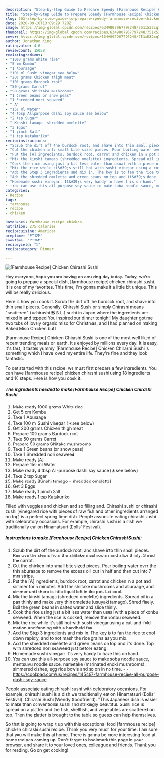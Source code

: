 ```yaml
---
description: "Step-by-Step Guide to Prepare Speedy [Farmhouse Recipe] Chicken Chirashi Sushi"
title: "Step-by-Step Guide to Prepare Speedy [Farmhouse Recipe] Chicken Chirashi Sushi"
slug: 563-step-by-step-guide-to-prepare-speedy-farmhouse-recipe-chicken-chirashi-sushi
date: 2020-09-10T13:09:29.728Z
image: https://img-global.cpcdn.com/recipes/6349807967797248/751x532cq70/farmhouse-recipe-chicken-chirashi-sushi-recipe-main-photo.jpg
thumbnail: https://img-global.cpcdn.com/recipes/6349807967797248/751x532cq70/farmhouse-recipe-chicken-chirashi-sushi-recipe-main-photo.jpg
cover: https://img-global.cpcdn.com/recipes/6349807967797248/751x532cq70/farmhouse-recipe-chicken-chirashi-sushi-recipe-main-photo.jpg
author: Jonathan King
ratingvalue: 4.6
reviewcount: 15058
recipeingredient:
- "1000 grams White rice"
- "5 cm Kombu"
- "1 Aburaage"
- "100 ml Sushi vinegar see below"
- "200 grams Chicken thigh meat"
- "100 grams Burdock root"
- "50 grams Carrot"
- "50 grams Shiitake mushrooms"
- "1 Green beans or snow peas"
- "1 Shredded nori seaweed"
- " A"
- "150 ml Water"
- "4 tbsp Allpurpose dashi soy sauce see below"
- "2 tsp Sugar"
- " Kinshi tamago  shredded omelette"
- "3 Eggs"
- "1 pinch Salt"
- "1 tsp Katakuriko"
recipeinstructions:
- "Scrub the dirt off the burdock root, and shave into thin small pieces. Remove the stems from the shiitake mushrooms and slice thinly. Shred the carrot."
- "Cut the chicken into small bite sized pieces. Pour boiling water over the thin aburaage to remove the excess oil, cut in half and then cut into 7 mm strips."
- "Put the [A] ingredients, burdock root, carrot and chicken in a pot and simmer for 5 minutes. Add the shiitake mushrooms and aburaage, and simmer until there is little liquid left in the pot. Let cool."
- "Mix the kinshi tamago (shredded omelette) ingredients. Spread oil in a pan thinly and make very thin omelette (usuyaki tamago). Shred finely. Boil the green beans in salted water and slice thinly."
- "Cook the rice using just a bit less water than usual with a piece of konbu seaweed. When the rice is cooked, remove the konbu seaweed."
- "Mix the rice while it&#39;s still hot with sushi vinegar using a cut-and-fold motion and fanning with a handheld fan."
- "Add the Step 3 ingredients and mix in. The key is to fan the rice to cool down rapidly, and to not mash the rice grains as you mix."
- "Add the shredded omelette and green beans on top and it&#39;s done. Top with shredded nori seaweed just before eating."
- "Homemade sushi vinegar: It&#39;s very handy to have this on hand."
- "You can use this all-purpose soy sauce to make soba noodle sauce, mentsuyu noodle sauce, nametake (marinated enoki mushrooms), simmered dishes, egg rice bowls and so on in no time.  https://cookpad.com/us/recipes/145497-farmhouse-recipe-all-purpose-dashi-soy-sauce"
categories:
- Recipe
tags:
- farmhouse
- recipe
- chicken

katakunci: farmhouse recipe chicken 
nutrition: 275 calories
recipecuisine: American
preptime: "PT12M"
cooktime: "PT36M"
recipeyield: "1"
recipecategory: Dinner

---
```



![[Farmhouse Recipe] Chicken Chirashi Sushi](https://img-global.cpcdn.com/recipes/6349807967797248/751x532cq70/farmhouse-recipe-chicken-chirashi-sushi-recipe-main-photo.jpg)

Hey everyone, hope you are having an amazing day today. Today, we're going to prepare a special dish, [farmhouse recipe] chicken chirashi sushi. It is one of my favorites. This time, I'm gonna make it a little bit unique. This will be really delicious.

Here is how you cook it. Scrub the dirt off the burdock root, and shave into thin small pieces. Generally, Chirashi Sushi or simply Chirashi means &#34;scattered&#34; (=chirashi 散らし) sushi in Japan where the ingredients are mixed in and topped You inspired our dinner tonight! My daughter got me two tubs of lovely organic miso for Christmas, and I had planned on making Baked Miso Chicken but I.

[Farmhouse Recipe] Chicken Chirashi Sushi is one of the most well liked of recent trending meals on earth. It's enjoyed by millions every day. It is easy, it's fast, it tastes yummy. [Farmhouse Recipe] Chicken Chirashi Sushi is something which I have loved my entire life. They're fine and they look fantastic.


To get started with this recipe, we must first prepare a few ingredients. You can have [farmhouse recipe] chicken chirashi sushi using 18 ingredients and 10 steps. Here is how you cook it.

<!--inarticleads1-->

##### The ingredients needed to make [Farmhouse Recipe] Chicken Chirashi Sushi:

1. Make ready 1000 grams White rice
1. Get 5 cm Kombu
1. Take 1 Aburaage
1. Take 100 ml Sushi vinegar (＊see below)
1. Get 200 grams Chicken thigh meat
1. Prepare 100 grams Burdock root
1. Take 50 grams Carrot
1. Prepare 50 grams Shiitake mushrooms
1. Take 1 Green beans (or snow peas)
1. Take 1 Shredded nori seaweed
1. Make ready  [A]
1. Prepare 150 ml Water
1. Make ready 4 tbsp All-purpose dashi soy sauce (＊see below)
1. Take 2 tsp Sugar
1. Make ready  [Kinshi tamago - shredded omelette]
1. Get 3 Eggs
1. Make ready 1 pinch Salt
1. Make ready 1 tsp Katakuriko


Filled with veggies and chicken and so filling and. Chirashi sushi or chirashi zushi (vinegared rice with pieces of raw fish and other ingredients arranged on top) is a perfect spring time dish. People associate eating chirashi sushi with celebratory occasions. For example, chirashi sushi is a dish we traditionally eat on Hinamatsuri (Dolls&#39; Festival). 

<!--inarticleads2-->

##### Instructions to make [Farmhouse Recipe] Chicken Chirashi Sushi:

1. Scrub the dirt off the burdock root, and shave into thin small pieces. Remove the stems from the shiitake mushrooms and slice thinly. Shred the carrot.
1. Cut the chicken into small bite sized pieces. Pour boiling water over the thin aburaage to remove the excess oil, cut in half and then cut into 7 mm strips.
1. Put the [A] ingredients, burdock root, carrot and chicken in a pot and simmer for 5 minutes. Add the shiitake mushrooms and aburaage, and simmer until there is little liquid left in the pot. Let cool.
1. Mix the kinshi tamago (shredded omelette) ingredients. Spread oil in a pan thinly and make very thin omelette (usuyaki tamago). Shred finely. Boil the green beans in salted water and slice thinly.
1. Cook the rice using just a bit less water than usual with a piece of konbu seaweed. When the rice is cooked, remove the konbu seaweed.
1. Mix the rice while it&#39;s still hot with sushi vinegar using a cut-and-fold motion and fanning with a handheld fan.
1. Add the Step 3 ingredients and mix in. The key is to fan the rice to cool down rapidly, and to not mash the rice grains as you mix.
1. Add the shredded omelette and green beans on top and it&#39;s done. Top with shredded nori seaweed just before eating.
1. Homemade sushi vinegar: It&#39;s very handy to have this on hand.
1. You can use this all-purpose soy sauce to make soba noodle sauce, mentsuyu noodle sauce, nametake (marinated enoki mushrooms), simmered dishes, egg rice bowls and so on in no time. -  - https://cookpad.com/us/recipes/145497-farmhouse-recipe-all-purpose-dashi-soy-sauce


People associate eating chirashi sushi with celebratory occasions. For example, chirashi sushi is a dish we traditionally eat on Hinamatsuri (Dolls&#39; Festival). Chirashi Sushi (Wendy Goodfriend). &#34;This Japanese dish is easier to make than conventional sushi and strikingly beautiful. Sushi rice is spread on a platter and the fish, shellfish, and vegetables are scattered on top. Then the platter is brought to the table so guests can help themselves. 

So that is going to wrap it up with this exceptional food [farmhouse recipe] chicken chirashi sushi recipe. Thank you very much for your time. I am sure that you will make this at home. There is gonna be more interesting food at home recipes coming up. Don't forget to bookmark this page in your browser, and share it to your loved ones, colleague and friends. Thank you for reading. Go on get cooking!
